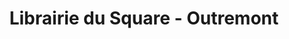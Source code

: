 ---
title: "Librairie du Square - Outremont"
url: /montreal/librairie-du-square-outremont/
shop: books
---